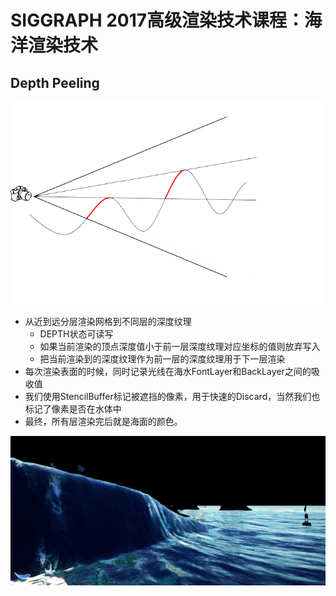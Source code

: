 # SIGGRAPH 2017高级渲染技术课程：海洋渲染技术

## Depth Peeling

![depth peeling](images/depth_peeling.gif)

* 从近到远分层渲染网格到不同层的深度纹理
	* DEPTH状态可读写
	* 如果当前渲染的顶点深度值小于前一层深度纹理对应坐标的值则放弃写入
	* 把当前渲染到的深度纹理作为前一层的深度纹理用于下一层渲染
* 每次渲染表面的时候，同时记录光线在海水FontLayer和BackLayer之间的吸收值
* 我们使用StencilBuffer标记被遮挡的像素，用于快速的Discard，当然我们也标记了像素是否在水体中
* 最终，所有层渲染完后就是海面的颜色。

![compose](images/final_composite.gif)

